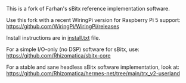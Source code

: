 This is a fork of Farhan's sBitx reference implementation software. 

Use this fork with a recent WiringPi version for Raspberry Pi 5 support: https://github.com/WiringPi/WiringPi/releases

Install instructions are in [install.txt](install.txt) file.

For a simple I/O-only (no DSP) software for sBitx, use: https://github.com/Rhizomatica/sbitx-core

For a stable and sane headless sBitx software implementation, look at: https://github.com/Rhizomatica/hermes-net/tree/main/trx_v2-userland

